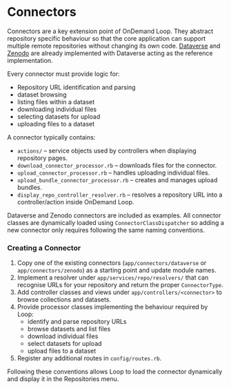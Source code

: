 # Connectors

Connectors are a key extension point of OnDemand Loop. They abstract repository specific
behaviour so that the core application can support multiple remote repositories
without changing its own code. [Dataverse](https://dataverse.org) and [Zenodo](https://zenodo.org) are already implemented with
Dataverse acting as the reference implementation.

Every connector must provide logic for:

* Repository URL identification and parsing
* dataset browsing
* listing files within a dataset
* downloading individual files
* selecting datasets for upload
* uploading files to a dataset

A connector typically contains:

- `actions/` – service objects used by controllers when displaying repository pages.
- `download_connector_processor.rb` – downloads files for the connector.
- `upload_connector_processor.rb` – handles uploading individual files.
- `upload_bundle_connector_processor.rb` – creates and manages upload bundles.
- `display_repo_controller_resolver.rb` – resolves a repository URL into a controller/action inside OnDemand Loop.

Dataverse and Zenodo connectors are included as examples. All connector classes are dynamically loaded using `ConnectorClassDispatcher` so adding a new connector only requires following the same naming conventions.

### Creating a Connector

1. Copy one of the existing connectors (`app/connectors/dataverse` or `app/connectors/zenodo`) as a starting point and update module names.
2. Implement a resolver under `app/services/repo/resolvers/` that can recognise URLs for your repository and return the proper `ConnectorType`.
3. Add controller classes and views under `app/controllers/<connector>` to browse collections and datasets.
4. Provide processor classes implementing the behaviour required by Loop:
    - identify and parse repository URLs
    - browse datasets and list files
    - download individual files
    - select datasets for upload
    - upload files to a dataset
5. Register any additional routes in `config/routes.rb`.

Following these conventions allows Loop to load the connector dynamically and display it in the Repositories menu.
